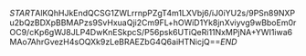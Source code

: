 $START$AlKQhHJkEndQCSG1ZWLrrnpPZgT4m1LXVbj6/iJ0iYU2s/9PSn89NXPu2bQzBDXpBBMAPzs9SvHxuaQji2Cm9FL+hOWiD1Yk8jnXviyvg9wBboEm0rOC9/cKp6gWJ8JLP4DwKnESkpcS/P56psk6UTiQeRi11NxMPjNA+YWI1iwa6MAo7AhrGvezH4sOQXk9zLeBRAEZbG4Q6aiHTNicjQ==$END$